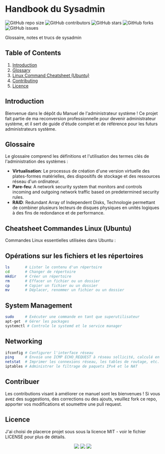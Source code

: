 # Handbook du Sysadmin

![GitHub repo size](https://img.shields.io/github/repo-size/SAMBOU-57/Sysadminhandbook)
![GitHub contributors](https://img.shields.io/github/contributors/SAMBOU-57/Sysadminhandbook)
![GitHub stars](https://img.shields.io/github/stars/SAMBOU-57/Sysadminhandbook?style=social)
![GitHub forks](https://img.shields.io/github/forks/SAMBOU-57/Sysadminhandbook?style=social)
![GitHub issues](https://img.shields.io/github/issues/SAMBOU-57/Sysadminhandbook)

Glossaire, notes et trucs de sysadmin 

## Table of Contents

1. [Introduction](#introduction)
2. [Glossary](#glossary)
3. [Linux Command Cheatsheet (Ubuntu)](#linux-command-cheatsheet-ubuntu)
4. [Contributing](#contribuer)
5. [Licence](#licence)

## Introduction

Bienvenue dans le dépôt du Manuel de l'administrateur système ! 
Ce projet fait partie de ma reconversion professionnelle pour devenir administrateur système, et il sert de guide d'étude complet et de référence pour les futurs administrateurs système.

## Glossaire

Le glossaire comprend les définitions et l'utilisation des termes clés de l'administration des systèmes :

- **Virtualisation**: Le processus de création d'une version virtuelle des plates-formes matérielles, des dispositifs de stockage et des ressources réseau d'un ordinateur.
- **Pare-feu**: A network security system that monitors and controls incoming and outgoing network traffic based on predetermined security rules.
- **RAID**: Redundant Array of Independent Disks, Technologie permettant de combiner plusieurs lecteurs de disques physiques en unités logiques à des fins de redondance et de performance.

## Cheatsheet Commandes Linux (Ubuntu)

Commandes Linux essentielles utilisées dans Ubuntu :

## Opérations sur les fichiers et les répertoires

```bash
ls       # Lister le contenu d'un répertoire
cd       # Changer de répertoire
mkdir    # Créer un répertoire
rm       # Effacer un fichier ou un dossier
cp       # Copier un fichier ou un dossier
mv       # Déplacer, renommer un fichier ou un dossier
```

## System Management
```bash
sudo     # Exécuter une commande en tant que superutilisateur
apt-get  # Gérer les packages
systemctl # Controle le systemd et le service manager
```

## Networking
```bash
ifconfig # Configurer l'interface réseau 
ping     # Envoie une ICMP ECHO_REQUEST à réseau sollicité, calculé en ms
netstat  # Imprimer les connexions réseau, les tables de routage, etc.
iptables # Administrer le filtrage de paquets IPv4 et le NAT
```

## Contribuer
Les contributions visant à améliorer ce manuel sont les bienvenues ! Si vous avez des suggestions, des corrections ou des ajouts, veuillez fork ce repo, apporter vos modifications et soumettre une pull request.

## Licence
J'ai choisi de placerce projet sous sous la licence MIT - voir le fichier LICENSE pour plus de détails.

<div align="center">
    <img src="https://img.shields.io/badge/-Linux-000?logo=linux&logoColor=white">
    <img src="https://img.shields.io/badge/-Ubuntu-E95420?logo=ubuntu&logoColor=white">
    <img src="https://img.shields.io/badge/-Bash-4EAA25?logo=gnubash&logoColor=white">
</div>
